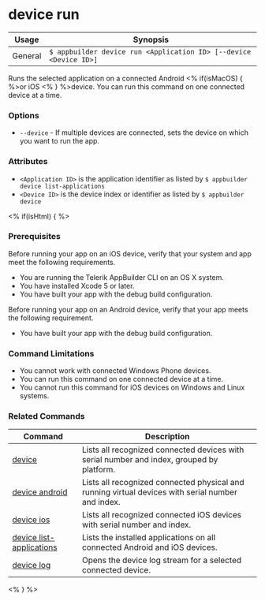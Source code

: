 device run
==========

Usage | Synopsis
------|-------
General | `$ appbuilder device run <Application ID> [--device <Device ID>]`

Runs the selected application on a connected Android <% if(isMacOS) { %>or iOS <% } %>device. You can run this command on one connected device at a time.

### Options
* `--device` - If multiple devices are connected, sets the device on which you want to run the app.

### Attributes
* `<Application ID>` is the application identifier as listed by `$ appbuilder device list-applications` 
* `<Device ID>` is the device index or identifier as listed by `$ appbuilder device`

<% if(isHtml) { %>
### Prerequisites
Before running your app on an iOS device, verify that your system and app meet the following requirements.

* You are running the Telerik AppBuilder CLI on an OS X system.
* You have installed Xcode 5 or later.
* You have built your app with the debug build configuration.

Before running your app on an Android device, verify that your app meets the following requirement.

* You have built your app with the debug build configuration.

### Command Limitations

* You cannot work with connected Windows Phone devices.
* You can run this command on one connected device at a time.
* You cannot run this command for iOS devices on Windows and Linux systems.

### Related Commands

Command | Description
----------|----------
[device](device.html) | Lists all recognized connected devices with serial number and index, grouped by platform.
[device android](device-android.html) | Lists all recognized connected physical and running virtual devices with serial number and index.
[device ios](device-ios.html) | Lists all recognized connected iOS devices with serial number and index.
[device list-applications](device-list-applications.html) | Lists the installed applications on all connected Android and iOS devices.
[device log](device-log.html) | Opens the device log stream for a selected connected device.
<% } %>